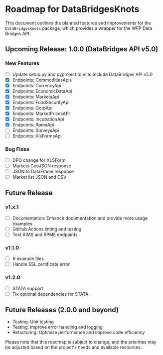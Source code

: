 # Roadmap for DataBridgesKnots

This document outlines the planned features and improvements for the `DataBridgesKnots` package, which provides a wrapper for the WFP Data Bridges API.

## Upcoming Release: 1.0.0 (DataBridges API v5.0)

### New Features
- [ ] Update setup.py and pyproject.toml to include DataBridges API v5.0
- [X] Endpoints: CommoditiesApis
- [X] Endpoints: CurrencyApi
- [X] Endpoints: EconomicDataApi
- [X] Endpoints: MarketsApi
- [X] Endpoints: FoodSecurityApi
- [X] Endpoints: GorpApi
- [X] Endpoints: MarketPricesAPi
- [X] Endpoints: IncubationApi
- [X] Endpoints: RpmeApi
- [ ] Endpoints: SurveysApi
- [ ] Endpoints: XlsFormsApi

### Bug Fixes
- [ ] DPO change for XLSForm
- [ ] Markets GeoJSON response
- [ ] JSON to DataFrame response
- [ ] Market list JSON and CSV

## Future Release
### v1.x.1
- [ ] Documentation: Enhance documentation and provide more usage examples
- [ ] GitHub Actions linting and testing
- [ ] Test AIMS and RPME endpoints

### v1.1.0 
- [ ] R example files
- [ ] Handle SSL certificate error

### v1.2.0 
- [ ] STATA support
- [ ] Fix optional dependencies for STATA

## Future Releases (2.0.0 and beyond)
- Testing: Unit testing
- Testing: Improve error handling and logging
- Refactoring: Optimize performance and improve code efficiency

Please note that this roadmap is subject to change, and the priorities may be adjusted based on the project's needs and available resources.
